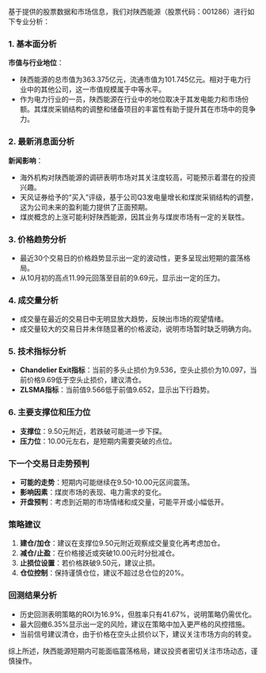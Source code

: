 基于提供的股票数据和市场信息，我们对陕西能源（股票代码：001286）进行如下专业分析：

### 1. 基本面分析

**市值与行业地位**：
- 陕西能源的总市值为363.375亿元，流通市值为101.745亿元。相对于电力行业中的其他公司，这一市值规模属于中等水平。
- 作为电力行业的一员，陕西能源在行业中的地位取决于其发电能力和市场份额。其煤炭采销结构的调整和储备项目的丰富性有助于提升其在市场中的竞争力。

### 2. 最新消息面分析

**新闻影响**：
- 海外机构对陕西能源的调研表明市场对其关注度较高，可能预示着潜在的投资兴趣。
- 天风证券给予的“买入”评级，基于公司Q3发电量增长和煤炭采销结构的调整，这为公司未来的盈利能力提供了正面预期。
- 煤炭概念的上涨可能利好陕西能源，因其业务与煤炭市场有一定的关联性。

### 3. 价格趋势分析

- 最近30个交易日的价格趋势显示出一定的波动性，更多呈现出短期的震荡格局。
- 从10月初的高点11.99元回落至目前的9.69元，显示出一定的压力。

### 4. 成交量分析

- 成交量在最近的交易日中无明显放大趋势，反映出市场的观望情绪。
- 成交量较大的交易日并未伴随显著的价格波动，说明市场暂时缺乏明确方向。

### 5. 技术指标分析

- **Chandelier Exit指标**：当前的多头止损价为9.536，空头止损价为10.097，当前价格9.69低于空头止损价，建议清仓。
- **ZLSMA指标**：当前值9.566低于前值9.652，显示出下行趋势。

### 6. 主要支撑位和压力位

- **支撑位**：9.50元附近，若跌破可能进一步下探。
- **压力位**：10.00元左右，是短期内需要突破的点位。

### 下一个交易日走势预判

- **可能的走势**：短期内可能继续在9.50-10.00元区间震荡。
- **影响因素**：煤炭市场的表现、电力需求的变化。
- **开盘预判**：考虑到近期的市场情绪和成交量，可能平开或小幅低开。

### 策略建议

1. **建仓/加仓**：建议在支撑位9.50元附近观察成交量变化再考虑加仓。
2. **减仓/止盈**：在价格接近或突破10.00元时分批减仓。
3. **止损位设置**：若价格跌破9.50元，建议止损。
4. **仓位控制**：保持谨慎仓位，建议不超过总仓位的20%。

### 回测结果分析

- 历史回测表明策略的ROI为16.9%，但胜率只有41.67%，说明策略仍需优化。
- 最大回撤6.35%显示出一定的风险，建议在策略中加入更严格的风控措施。
- 当前信号建议清仓，由于价格在空头止损价以下，建议关注市场方向的转变。

综上所述，陕西能源短期内可能面临震荡格局，建议投资者密切关注市场动态，谨慎操作。